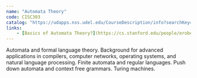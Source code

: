```yaml
---
name: "Automata Theory"
code: CISC303
catalog: "https://udapps.nss.udel.edu/CourseDescription/info?searchKey=2020%7cCISC303"
links:
    - [Basics of Automata Theory?](https://cs.stanford.edu/people/eroberts/courses/soco/projects/2004-05/automata-theory/basics.html)
---
```


Automata and formal language theory. Background for advanced applications in compilers, computer networks, operating systems, and natural language processing. Finite automata and regular languages. Push down automata and context free grammars. Turing machines.
